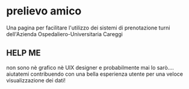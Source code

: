 # prelievo amico

Una pagina per facilitare l'utilizzo dei sistemi di prenotazione turni dell'Azienda Ospedaliero-Universitaria Careggi

## HELP ME
non sono nè grafico nè UIX designer e probabilmente mai lo sarò.... aiutatemi contribuendo con una bella esperienza utente per una veloce visualizzazione dei dati!
